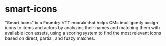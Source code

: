 # smart-icons
"Smart Icons" is a Foundry VTT module that helps GMs intelligently assign icons to items and actors by analyzing their names and matching them with available icon assets, using a scoring system to find the most relevant icons based on direct, partial, and fuzzy matches. 
